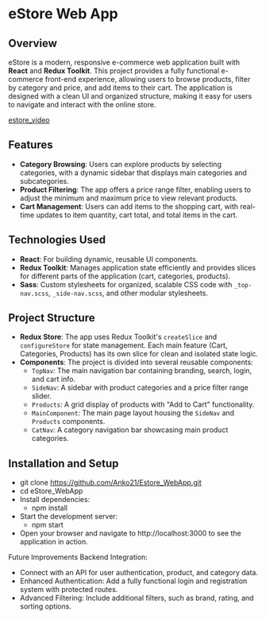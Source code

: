 # eStore Web App

## Overview

eStore is a modern, responsive e-commerce web application built with **React** and **Redux Toolkit**. This project provides a fully functional e-commerce front-end experience, allowing users to browse products, filter by category and price, and add items to their cart. The application is designed with a clean UI and organized structure, making it easy for users to navigate and interact with the online store.


[estore_video](docs/estore_video.mp4)


## Features

- **Category Browsing**: Users can explore products by selecting categories, with a dynamic sidebar that displays main categories and subcategories.
- **Product Filtering**: The app offers a price range filter, enabling users to adjust the minimum and maximum price to view relevant products.
- **Cart Management**: Users can add items to the shopping cart, with real-time updates to item quantity, cart total, and total items in the cart.

## Technologies Used

- **React**: For building dynamic, reusable UI components.
- **Redux Toolkit**: Manages application state efficiently and provides slices for different parts of the application (cart, categories, products).
- **Sass**: Custom stylesheets for organized, scalable CSS code with `_top-nav.scss`, `_side-nav.scss`, and other modular stylesheets.

## Project Structure

- **Redux Store**: The app uses Redux Toolkit's `createSlice` and `configureStore` for state management. Each main feature (Cart, Categories, Products) has its own slice for clean and isolated state logic.
- **Components**: The project is divided into several reusable components:
  - `TopNav`: The main navigation bar containing branding, search, login, and cart info.
  - `SideNav`: A sidebar with product categories and a price filter range slider.
  - `Products`: A grid display of products with "Add to Cart" functionality.
  - `MainComponent`: The main page layout housing the `SideNav` and `Products` components.
  - `CatNav`: A category navigation bar showcasing main product categories.

## Installation and Setup
  - git clone https://github.com/Anko21/Estore_WebApp.git
  - cd eStore_WebApp
  - Install dependencies:
      - npm install
  - Start the development server:
      - npm start
- Open your browser and navigate to http://localhost:3000 to see the application in action.

Future Improvements
Backend Integration: 
- Connect with an API for user authentication, product, and category data.
- Enhanced Authentication: Add a fully functional login and registration system with protected routes.
- Advanced Filtering: Include additional filters, such as brand, rating, and sorting options.

